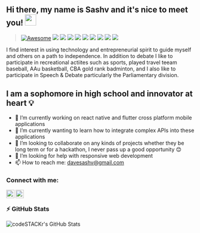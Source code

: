 ## Hi there, my name is Sashv and it's nice to meet you! <img src="https://raw.githubusercontent.com/MartinHeinz/MartinHeinz/master/wave.gif" width="30px">

> [![Awesome](https://cdn.rawgit.com/sindresorhus/awesome/d7305f38d29fed78fa85652e3a63e154dd8e8829/media/badge.svg)](https://github.com/sindresorhus/awesome#readme)
> ![](https://img.shields.io/badge/OS-Linux-informational?style=flat&logo=linux&logoColor=white&color=2bbc8a)
> ![](https://img.shields.io/badge/Code-Java-informational?style=flat&logo=java&logoColor=white&color=2bbc8a)
> ![](https://img.shields.io/badge/Code-JavaScript-informational?style=flat&logo=javascript&logoColor=white&color=2bbc8a)
> ![](https://img.shields.io/badge/Code-Dart-informational?style=flat&logo=dart&logoColor=white&color=2bbc8a)
> ![](https://img.shields.io/badge/Code-Node-informational?style=flat&logo=node.js&logoColor=white&color=2bbc8a)
> ![](https://img.shields.io/badge/Tools-React_Native-informational?style=flat&logo=react&logoColor=white&color=2bbc8a)
> ![](https://img.shields.io/badge/Tools-Flutter-informational?style=flat&logo=flutter&logoColor=white&color=2bbc8a)
> ![](https://img.shields.io/badge/Tools-Unity-informational?style=flat&logo=unity&logoColor=white&color=2bbc8a)
> ![](https://img.shields.io/badge/Cloud-Digital_Ocean-informational?style=flat&logo=digitalocean&logoColor=white&color=2bbc8a)

I find interest in using technology and entrepreneurial spirit to guide myself and others on a path to independence. In addition to debate I like to participate in recreational actiites such as sports, played travel teeam baseball, AAu basketball, CBA gold rank badminton, and I also like to participate in Speech & Debate particularly the Parliamentary division. 

## I am a sophomore in high school and innovator at heart 💡

- 🔭 I’m currently working on react native and flutter cross platform mobile applications
- 🌱 I’m currently wanting to learn how to integrate complex APIs into these applications
- 👯 I’m looking to collaborate on any kinds of projects whether they be long term or for a hackathon, I never pass up a good opportunity 😊
- 🤔 I’m looking for help with responsive web development
- 📫 How to reach me: davesashv@gmail.com

### Connect with me:

[<img align="left" alt="codeSTACKr | LinkedIn" width="22px" src="https://cdn.jsdelivr.net/npm/simple-icons@v3/icons/linkedin.svg" />][linkedin]
[<img align="left" alt="codeSTACKr | Instagram" width="22px" src="https://cdn.jsdelivr.net/npm/simple-icons@v3/icons/instagram.svg" />][instagram]

<br />


### ⚡ GitHub Stats

  <img align="left" alt="codeSTACKr's GitHub Stats" src="https://github-readme-stats.vercel.app/api?username=SashvDave&show_icons=true&theme=radical&count_private=true" />


[instagram]: https://www.instagram.com/sashvdave/
[linkedin]: https://www.linkedin.com/in/sashv-dave-b35b0b19a

